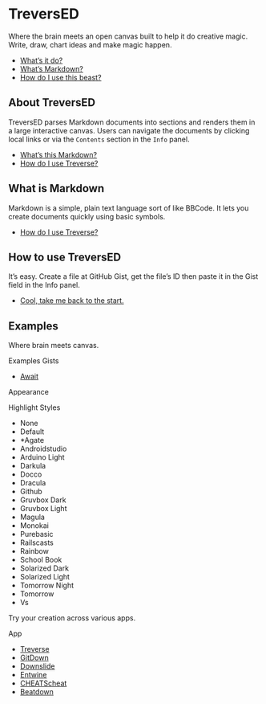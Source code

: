 # TreversED

Where the brain meets an open canvas built to help it do creative magic. Write, draw, chart ideas and make magic happen.
*   [What’s it do?](#about-treversed)
*   [What’s Markdown?](#what-is-markdown)
*   [How do I use this beast?](#how-to-use-treversed)

<!-- {$gd_section_style="left:75px;top:137px;width:348px;height:262px;"} -->
## About TreversED

TreversED parses Markdown documents into sections and renders them in a large interactive canvas. Users can navigate the documents by clicking local links or via the `Contents` section in the `Info` panel.
*   [What’s this Markdown?](#what-is-markdown)
*   [How do I use Treverse?](#how-to-use-treversed)

<!-- {$gd_section_style="left:240px;top:575.7999877929688px;width:420px;height:250px;"} -->
## What is Markdown

Markdown is a simple, plain text language sort of like BBCode. It lets you create documents quickly using basic symbols.
*   [How do I use Treverse?](#how-to-use-treversed)

<!-- {$gd_section_style="left:640px;top:16px;width:422px;height:158px;"} -->
## How to use TreversED

It’s easy. Create a file at GitHub Gist, get the file’s ID then paste it in the Gist field in the Info panel.
*   [Cool, take me back to the start.](#treversed)

<!-- {$gd_section_style="left:828px;top:429px;width:416px;height:166px;"} -->

## Examples <!-- {$gd_info} -->
<!-- {$gd_help_ribbon} -->

Where brain meets canvas.

Examples Gists <!-- {$gd_gist} -->
- [Await](//gist.github.com/Ugotsta/eb48e3ccd0e0fc6a502a8ebe02a38715)

<!-- {$gd_collapsible_theme} -->

Appearance <!-- {$gd_css} -->

<!-- {$gd_slider_fontsize="130,50,300,1,%"} -->

Highlight Styles <!-- {$gd_select_highlight} -->
- None
- Default
- *Agate
- Androidstudio
- Arduino Light
- Darkula
- Docco
- Dracula
- Github
- Gruvbox Dark
- Gruvbox Light
- Magula
- Monokai
- Purebasic
- Railscasts
- Rainbow
- School Book
- Solarized Dark
- Solarized Light
- Tomorrow Night
- Tomorrow
- Vs

<!-- {$gd_theme_variables} -->

<!-- {$gd_collapsible_end_theme} -->

<!-- {$gd_collapsible_contents} -->

<!-- {$gd_toc} -->

<!-- {$gd_collapsible_end_contents} -->

<!-- {$gd_collapsible_launch} -->

Try your creation across various apps.

App <!-- {$gd_selector_app} -->
- [Treverse](//ugotsta.github.io/treverse/)
- [GitDown](//ugotsta.github.io/gitdown/)
- [Downslide](//ugotsta.github.io/downslide/)
- [Entwine](//ugotsta.github.io/downslide/)
- [CHEATScheat](//ugotsta.github.io/cheats/)
- [Beatdown](//ugotsta.github.io/beatdown/)

<!-- {$gd_collapsible_end_launch} -->

<!-- {$gd_hide} -->
